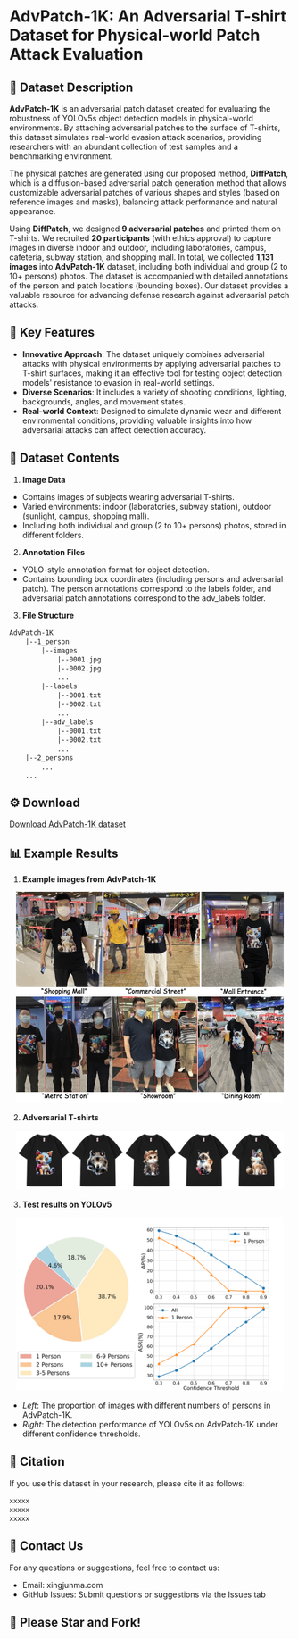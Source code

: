 # AdvPatch-1K: An Adversarial T-shirt Dataset for Physical-world Patch Attack Evaluation

## 📌 Dataset Description

**AdvPatch-1K** is an adversarial patch dataset created for evaluating the robustness of YOLOv5s object detection models in physical-world environments. By attaching adversarial patches to the surface of T-shirts, this dataset simulates real-world evasion attack scenarios, providing researchers with an abundant collection of test samples and a benchmarking environment.

The physical patches are generated using our proposed method, **DiffPatch**, which is a diffusion-based adversarial patch generation method that allows customizable adversarial patches of various shapes and styles (based on reference images and masks), balancing attack performance and natural appearance.

Using **DiffPatch**, we designed **9 adversarial patches** and printed them on T-shirts. We recruited **20 participants** (with ethics approval) to capture images in diverse indoor and outdoor, including laboratories, campus, cafeteria, subway station, and shopping mall. In total, we collected **1,131 images** into **AdvPatch-1K** dataset, including both individual and group (2 to 10+ persons) photos. The dataset is accompanied with detailed annotations of the person and patch locations (bounding boxes). Our dataset provides a valuable resource for advancing defense research against adversarial patch attacks.

## 🎯 Key Features

* **Innovative Approach**: The dataset uniquely combines adversarial attacks with physical environments by applying adversarial patches to T-shirt surfaces, making it an effective tool for testing object detection models' resistance to evasion in real-world settings.
* **Diverse Scenarios**: It includes a variety of shooting conditions, lighting, backgrounds, angles, and movement states.
* **Real-world Context**: Designed to simulate dynamic wear and different environmental conditions, providing valuable insights into how adversarial attacks can affect detection accuracy.

## 📂 Dataset Contents

1. **Image Data**

* Contains images of subjects wearing adversarial T-shirts.
* Varied environments: indoor (laboratories, subway station), outdoor (sunlight, campus, shopping mall).
* Including both individual and group (2 to 10+ persons) photos, stored in different folders.

2. **Annotation Files**

* YOLO-style annotation format for object detection.
* Contains bounding box coordinates (including persons and adversarial patch). The person annotations correspond to the labels folder, and adversarial patch annotations correspond to the adv_labels folder.

3. **File Structure**

```
AdvPatch-1K
    |--1_person
        |--images
            |--0001.jpg
            |--0002.jpg
            ...
        |--labels
            |--0001.txt
            |--0002.txt
            ...
        |--adv_labels
            |--0001.txt
            |--0002.txt
            ...     
    |--2_persons
        ...
    ...
```
## ⚙️ Download
[Download AdvPatch-1K dataset](https://huggingface.co/datasets/xingjunm/AdvPatch-1K)

## 📊 Example Results
1. **Example images from AdvPatch-1K**

<p align="center">
  <img src="example_dataset.jpg" width="480px" alt="AdvPatch" title="AdvPatch" />
</p>

2. **Adversarial T-shirts**

<p align="center">
  <img src="T-shirts.jpg" width="480px" alt="tshirts" title="tshirts" />
</p>

3. **Test results on YOLOv5**

<p align="center">
  <img src="test.png" width="480px" alt="test" title="test" />
</p>

* *Left*: The proportion of images with different numbers of persons in AdvPatch-1K.
* *Right*: The detection performance of YOLOv5s on AdvPatch-1K under different confidence thresholds.

## 📜 Citation
If you use this dataset in your research, please cite it as follows:

```
xxxxx
xxxxx
xxxxx
```

## 📧 Contact Us
For any questions or suggestions, feel free to contact us:

* Email: xingjunma.com
* GitHub Issues: Submit questions or suggestions via the Issues tab

## 🌟 Please Star and Fork!
